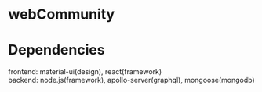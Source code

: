 # webCommunity

# Dependencies

frontend: material-ui(design), react(framework) <br />
backend: node.js(framework), apollo-server(graphql), mongoose(mongodb)
